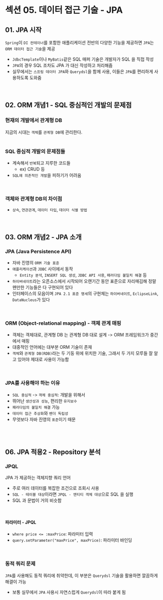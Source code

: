 # 섹션 05. 데이터 접근 기술 - JPA
## 01. JPA 시작
`Spring`이 `DI 컨테이너`를 포함한 애플리케이션 전반의 다양한 기능을 제공하면 `JPA`는 `ORM 데이터 접근 기술`을 제공
- `JdbcTemplate`이나 `MyBatis`같은 SQL 매퍼 기술은 개발자가 SQL 을 직접 작성
- `JPA`의 경우 SQL 조차도 JPA 가 대신 작성하고 처리해줌
- 실무에서는 `스프링 데이터 JPA`와 `Querydsl`을 함께 사용, 이들은 `JPA`를 편리하게 사용하도록 도와줌
<br/><br/><br/>

## 02. ORM 개념1 - SQL 중심적인 개발의 문제점
### 현재의 개발에서 관계형 DB
지금의 시대는 `객체`를 `관계형 DB`에 관리한다.  
<br/>

### SQL 중심적 개발의 문제점들
- 계속해서 `반복`되고 지루한 코드들
  - ex) CRUD 등
- `SQL에 의존적인 개발`을 피하기가 어려움  
<br/>

### 객체와 관계형 DB의 차이점
- `상속`, `연관관계`, `데이터 타입`, `데이터 식별 방법`
<br/><br/><br/>

## 03. ORM 개념2 - JPA 소개
### JPA (Java Persistence API)
- 자바 진영의 `ORM 기술 표준`
- `애플리케이션`과 `JDBC` 사이에서 동작
  - `Entity 분석`, `INSERT SQL 생성`, `JDBC API 사용`, `패러다임 불일치 해결` 등
- `하이버네이트`라는 오픈소스에서 시작되어 오랜기간 동안 표준으로 자리매김해 정말 왠만한 기능들은 다 구현되어 있다
- 인터페이스의 모음이며 `JPA 2.1 표준 명세`의 구현체는 `하이버네이트`, `EclipseLink`, `DataNucleus`가 있다  
<br/>

### ORM (Object-relational mapping) - 객체 관계 매핑
- 객체는 객체대로, 관계형 DB 는 관계형 DB 대로 설계 -> ORM 프레임워크가 중간에서 매핑
- 대중적인 언어에는 대부분 ORM 기술이 존재  
- `객체`와 `관계형 DB(RDB)`라는 두 기둥 위에 위치한 기술, 그래서 두 가지 모루들 잘 알고 있어야 제대로 사용이 가능함
<br/>

### JPA를 사용해야 하는 이유
- `SQL 중심적` -> `객체 중심적`: 개발을 위해서
- 뛰어난 `생산성과 성능`, 편리한 `유지보수`
- `패러다임의 불일치 해결` 가능
- `데이터 접근 추상화`와 `벤더 독립성`
- 무엇보다 자바 진영의 `표준`이기 때문  
<br/><br/><br/>

## 06. JPA 적용2 - Repository 분석
### JPQL
JPA 가 제공하는 객체지향 쿼리 언어
- 주로 여러 데이터를 복잡한 조건으로 조회시 사용
- `SQL - 테이블 대상`이라면 `JPQL - 엔티티 객체 대상`으로 SQL 을 실행
- SQL 과 문법이 거의 비슷함  
<br/>

#### 파라미터 - JPQL
- `where price <= :maxPrice`: 파라미터 입력
- `query.setParameter("maxPrice", maxPrice)`: 파라미터 바인딩  
<br/>

### 동적 쿼리 문제
`JPA`를 사용해도 동적 쿼리에 취약한데, 이 부분은 `Querydsl` 기술을 활용하면 깔끔하게 해결이 가능
- 보통 실무에서 `JPA` 사용시 자연스럽게 `Querydsl`이 따라 붙게 됨